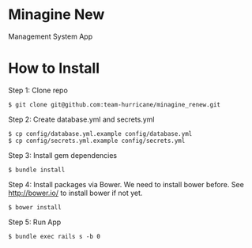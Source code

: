 # Minagine New

Management System App

# How to Install

Step 1: Clone repo
```
$ git clone git@github.com:team-hurricane/minagine_renew.git
```

Step 2: Create database.yml and secrets.yml
```
$ cp config/database.yml.example config/database.yml
$ cp config/secrets.yml.example config/secrets.yml
```

Step 3: Install gem dependencies
```
$ bundle install
```

Step 4: Install packages via Bower. We need to install bower before. See http://bower.io/ to install bower if not yet.
```
$ bower install
```

Step 5: Run App
```
$ bundle exec rails s -b 0
```
